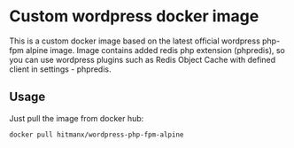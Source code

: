 # Custom wordpress docker image
This is a custom docker image based on the latest official wordpress php-fpm alpine image.
Image contains added redis php extension (phpredis), so you can use wordpress plugins such as Redis Object Cache with defined client in settings - phpredis.
## Usage
Just pull the image from docker hub:
```
docker pull hitmanx/wordpress-php-fpm-alpine
```
